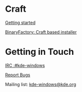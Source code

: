 ﻿# Craft

[Getting started](https://community.kde.org/Craft)

[BinaryFactory: Craft based installer](https://binary-factory.kde.org/)


# Getting in Touch

[IRC :#kde-windows](irc://irc.freenode.net/kde-windows)

[Report Bugs](https://phabricator.kde.org/project/profile/61/)

Mailing list: kde-windows@kde.org
